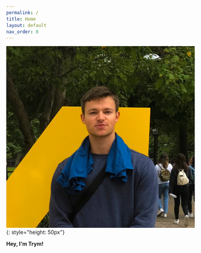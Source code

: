```yaml
---
permalink: /
title: Home
layout: default
nav_order: 0
---
```


![Image](/assets/images/trym.png){: style="height: 50px"}


**Hey, I'm Trym!**
